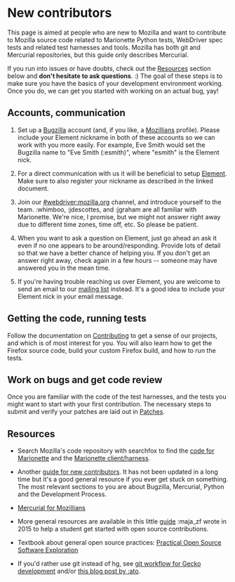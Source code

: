 # New contributors

This page is aimed at people who are new to Mozilla and want to contribute
to Mozilla source code related to Marionette Python tests, WebDriver
spec tests and related test harnesses and tools. Mozilla has both
git and Mercurial repositories, but this guide only describes Mercurial.

If you run into issues or have doubts, check out the [Resources](#resources)
section below and **don't hesitate to ask questions**. :) The goal of these
steps is to make sure you have the basics of your development environment
working. Once you do, we can get you started with working on an
actual bug, yay!

## Accounts, communication

  1. Set up a [Bugzilla] account (and, if you like, a [Mozillians] profile).
     Please include your Element nickname in both of these accounts so we can work
     with you more easily. For example, Eve Smith would set the Bugzilla name
     to "Eve Smith (:esmith)", where "esmith" is the Element nick.

  2. For a direct communication with us it will be beneficial to setup [Element].
     Make sure to also register your nickname as described in the linked document.

  3. Join our [#webdriver:mozilla.org] channel, and introduce yourself to the
     team. :whimboo, :jdescottes, and :jgraham  are all familiar with Marionette.
     We're nice, I promise, but we might not answer right away due to different
     time zones, time off, etc. So please be patient.

  4. When you want to ask a question on Element, just go ahead an ask it even if
     no one appears to be around/responding.
     Provide lots of detail so that we have a better chance of helping you.
     If you don't get an answer right away, check again in a few hours --
     someone may have answered you in the mean time.

  5. If you're having trouble reaching us over Element, you are welcome to send an
     email to our [mailing list](index.html#communication) instead. It's a good
     idea to include your Element nick in your email message.

[Element]: https://chat.mozilla.org
[#webdriver:mozilla.org]: https://chat.mozilla.org/#/room/#webdriver:mozilla.org
[Bugzilla]: https://bugzilla.mozilla.org/
[Mozillians]: https://mozillians.org/

## Getting the code, running tests

Follow the documentation on [Contributing](Contributing.md) to get a sense of
our projects, and which is of most interest for you. You will also learn how to
get the Firefox source code, build your custom Firefox build, and how to run the
tests.

## Work on bugs and get code review

Once you are familiar with the code of the test harnesses, and the tests you might
want to start with your first contribution. The necessary steps to submit and verify
your patches are laid out in [Patches](Patches.md).

## Resources

* Search Mozilla's code repository with searchfox to find the [code for
  Marionette] and the [Marionette client/harness].

* Another [guide for new contributors].  It has not been updated in a long
  time but it's a good general resource if you ever get stuck on something.
  The most relevant sections to you are about Bugzilla, Mercurial, Python and the
  Development Process.

* [Mercurial for Mozillians]

* More general resources are available in this little [guide] :maja_zf wrote
  in 2015 to help a student get started with open source contributions.

* Textbook about general open source practices: [Practical Open Source Software Exploration]

* If you'd rather use git instead of hg, see [git workflow for
  Gecko development] and/or [this blog post by :ato].

[code for Marionette]: https://searchfox.org/mozilla-central/source/remote/marionette/
[Marionette client/harness]: https://searchfox.org/mozilla-central/source/testing/marionette/
[guide for new contributors]: https://ateam-bootcamp.readthedocs.org/en/latest/guide/index.html#new-contributor-guide
[Mercurial for Mozillians]: https://mozilla-version-control-tools.readthedocs.org/en/latest/hgmozilla/index.html
[guide]: https://gist.github.com/mjzffr/d2adef328a416081f543
[Practical Open Source Software Exploration]: https://quaid.fedorapeople.org/TOS/Practical_Open_Source_Software_Exploration/html/index.html
[git workflow for Gecko development]: https://github.com/glandium/git-cinnabar/wiki/Mozilla:-A-git-workflow-for-Gecko-development
[this blog post by :ato]: https://sny.no/2016/03/geckogit
